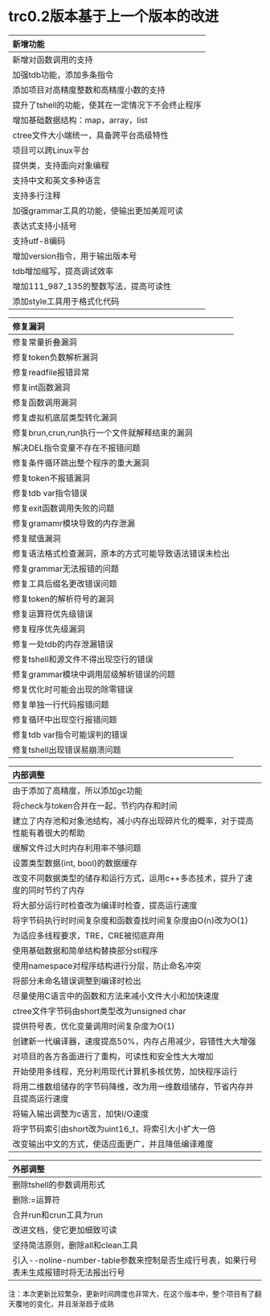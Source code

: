 # trc0.2版本基于上一个版本的改进

| 新增功能                        |
|:----------------------------|
| 新增对函数调用的支持                  |
| 加强tdb功能，添加多条指令              |
| 添加项目对高精度整数和高精度小数的支持         |
| 提升了tshell的功能，使其在一定情况下不会终止程序 |
| 增加基础数据结构：map，array，list     |
| ctree文件大小端统一，具备跨平台高级特性      |
| 项目可以跨Linux平台                |
| 提供类，支持面向对象编程                |
| 支持中文和英文多种语言                 |
| 支持多行注释                      |
| 加强grammar工具的功能，使输出更加美观可读    |
| 表达式支持小括号                    |
| 支持utf-8编码                   |
| 增加version指令，用于输出版本号         |
| tdb增加缩写，提高调试效率              |
| 增加111_987_135的整数写法，提高可读性    |
| 添加style工具用于格式化代码            |

| 修复漏洞                          |
|:------------------------------|
| 修复常量折叠漏洞                      |
| 修复token负数解析漏洞                 |
| 修复readfile报错异常                |
| 修复int函数漏洞                     |
| 修复函数调用漏洞                      |
| 修复虚拟机底层类型转化漏洞                 |
| 修复brun,crun,run执行一个文件就解释结束的漏洞 |
| 解决DEL指令变量不存在不报错问题             |
| 修复条件循环跳出整个程序的重大漏洞             |
| 修复token不报错漏洞                  |
| 修复tdb var指令错误                 |
| 修复exit函数调用失败的问题               |
| 修复gramamr模块导致的内存泄漏            |
| 修复赋值漏洞                        |
| 修复语法格式检查漏洞，原本的方式可能导致语法错误未检出   |
| 修复grammar无法报错的问题              |
| 修复工具后缀名更改错误问题                 |
| 修复token的解析符号的漏洞               |
| 修复运算符优先级错误                    |
| 修复程序优先级漏洞                     |
| 修复一处tdb的内存泄漏错误                |
| 修复tshell和源文件不得出现空行的错误         |
| 修复grammar模块中调用层级解析错误的问题       |
| 修复优化时可能会出现的除零错误               |
| 修复单独一行代码报错问题                  |
| 修复循环中出现空行报错问题                 |
| 修复tdb var指令可能误判的错误            |
| 修复tshell出现错误易崩溃问题             |

| 内部调整                                     |
|:-----------------------------------------|
| 由于添加了高精度，所以添加gc功能                        |
| 将check与token合并在一起，节约内存和时间                |
| 建立了内存池和对象池结构，减小内存出现碎片化的概率，对于提高性能有着很大的帮助  |
| 缓解文件过大时内存利用率不够问题                         |
| 设置类型数据(int, bool)的数据缓存                   |
| 改变不同数据类型的储存和运行方式，运用c++多态技术，提升了速度的同时节约了内存 |
| 将大部分运行时检查改为编译时检查，提高运行速度                  |
| 将字节码执行时时间复杂度和函数查找时间复杂度由O(n)改为O(1)        |
| 为适应多线程要求，TRE，CRE被彻底弃用                    |
| 使用基础数据和简单结构替换部分stl程序                     |
| 使用namespace对程序结构进行分层，防止命名冲突              |
| 将部分未命名错误调整到编译时检出                         |
| 尽量使用C语言中的函数和方法来减小文件大小和加快速度               |
| ctree文件字节码由short类型改为unsigned char        |
| 提供符号表，优化变量调用时间复杂度为O(1)                   |
| 创建新一代编译器，速度提高50%，内存占用减少，容错性大大增强          |
| 对项目的各方各面进行了重构，可读性和安全性大大增加                |
| 开始使用多线程，充分利用现代计算机多核优势，加快程序运行             |
| 将用二维数组储存的字节码降维，改为用一维数组储存，节省内存并且提高运行速度    |
| 将输入输出调整为c语言，加快I/O速度                      |
| 将字节码索引由short改为uint16_t，将索引大小扩大一倍         |
| 改变输出中文的方式，使适应面更广，并且降低编译难度                |

| 外部调整                                                   |
|:-------------------------------------------------------|
| 删除tshell的参数调用形式                                        |
| 删除:=运算符                                                |
| 合并run和crun工具为run                                       |
| 改进文档，使它更加细致可读                                          |
| 坚持简洁原则，删除all和clean工具                                   |
| 引入--noline-number-table参数来控制是否生成行号表，如果行号表未生成报错时将无法报出行号 |

注：本次更新比较繁杂，更新时间跨度也非常大，在这个版本中，整个项目有了翻天覆地的变化，并且渐渐趋于成熟

